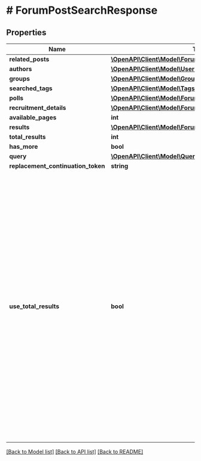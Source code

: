 # # ForumPostSearchResponse

## Properties

Name | Type | Description | Notes
------------ | ------------- | ------------- | -------------
**related_posts** | [**\OpenAPI\Client\Model\ForumPostResponse[]**](ForumPostResponse.md) |  | [optional]
**authors** | [**\OpenAPI\Client\Model\UserGeneralUser[]**](UserGeneralUser.md) |  | [optional]
**groups** | [**\OpenAPI\Client\Model\GroupsV2GroupResponse[]**](GroupsV2GroupResponse.md) |  | [optional]
**searched_tags** | [**\OpenAPI\Client\Model\TagsModelsContractsTagResponse[]**](TagsModelsContractsTagResponse.md) |  | [optional]
**polls** | [**\OpenAPI\Client\Model\ForumPollResponse[]**](ForumPollResponse.md) |  | [optional]
**recruitment_details** | [**\OpenAPI\Client\Model\ForumForumRecruitmentDetail[]**](ForumForumRecruitmentDetail.md) |  | [optional]
**available_pages** | **int** |  | [optional]
**results** | [**\OpenAPI\Client\Model\ForumPostResponse[]**](ForumPostResponse.md) |  | [optional]
**total_results** | **int** |  | [optional]
**has_more** | **bool** |  | [optional]
**query** | [**\OpenAPI\Client\Model\QueriesPagedQuery**](QueriesPagedQuery.md) |  | [optional]
**replacement_continuation_token** | **string** |  | [optional]
**use_total_results** | **bool** | If useTotalResults is true, then totalResults represents an accurate count.  If False, it does not, and may be estimated/only the size of the current page.  Either way, you should probably always only trust hasMore.  This is a long-held historical throwback to when we used to do paging with known total results. Those queries toasted our database, and we were left to hastily alter our endpoints and create backward- compatible shims, of which useTotalResults is one. | [optional]

[[Back to Model list]](../../README.md#models) [[Back to API list]](../../README.md#endpoints) [[Back to README]](../../README.md)
